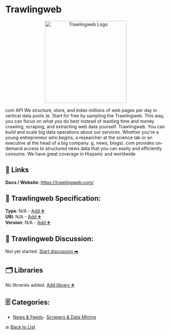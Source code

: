 # Trawlingweb
<p align="center">
    <img width="256" src="https://raw.githubusercontent.com/apis-list/apis-list/main/apis/trawlingweb/logo_256x256.png" alt="Trawlingweb Logo"/>
</p>
com API We structure, store, and index millions of web pages per day in vertical data pools (e.  Start for free by sampling the Trawlingweb. This way, you can focus on what you do best instead of wasting time and money crawling, scraping, and extracting web data yourself. Trawlingweb.  You can build and scale big data operations about our services. Whether you're a young entrepreneur who begins, a researcher at the science lab or an executive at the head of a big company. g.  news, blogs). com provides on-demand access to structured news data that you can easily and efficiently consume.  We have great coverage in Hispanic and worldwide

##  🔗 Links
**Docs / Website**: https://trawlingweb.com/

## 🧬 Trawlingweb Specification:
**Type**: N/A - [Add ➕](https://github.com/apis-list/apis-list/edit/main/apis.yaml#L20187)  
**URI**: N/A - [Add ➕](https://github.com/apis-list/apis-list/edit/main/apis.yaml#L20187)  
**Version**: N/A - [Add ➕](https://github.com/apis-list/apis-list/edit/main/apis.yaml#L20187)

## 💬 Trawlingweb Discussion:
Not yet started. [Start discussion ➡️](https://github.com/apis-list/apis-list/discussions/new)

## 🗂️ Libraries

No libraries added. [Add library ➕](https://github.com/apis-list/apis-list/edit/main/apis.yaml#L20187)    


## 🗄️ Categories:
- [News & Feeds](https://github.com/apis-list/apis-list#news--feeds-)- [Scrapers & Data Mining](https://github.com/apis-list/apis-list#scrapers--data-mining-)

🔙  [Back to List](https://github.com/apis-list/apis-list)
